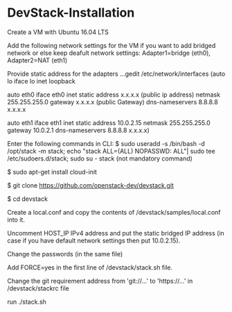 # DevStack-Installation

Create a VM with Ubuntu 16.04 LTS

Add the following network settings for the VM if you want to add bridged network or else keep deafult network settings:
Adapter1=bridge (eth0), Adapter2=NAT (eth1)

Provide static address for the  adapters ...gedit /etc/network/interfaces
(auto lo
iface lo inet loopback

auto eth0 
iface eth0 inet static
address x.x.x.x (public ip address)
netmask 255.255.255.0
gateway x.x.x.x (public Gateway)
dns-nameservers 8.8.8.8 x.x.x.x

auto eth1
iface eth1 inet static
address 10.0.2.15
netmask 255.255.255.0
gateway 10.0.2.1
dns-nameservers 8.8.8.8 x.x.x.x)


Enter the following commands in CLI:
$ sudo useradd -s /bin/bash -d /opt/stack -m stack; echo "stack ALL=(ALL) NOPASSWD: ALL"| sudo tee /etc/sudoers.d/stack; sudo su - stack (not mandatory command)

$ sudo apt-get install cloud-init

$ git clone https://github.com/openstack-dev/devstack.git

$ cd devstack

Create a local.conf and copy the contents of /devstack/samples/local.conf into it.

Uncomment HOST_IP IPv4 address and put the static bridged IP address (in case if you have default network settings then put 10.0.2.15).

Change the passwords (in the same file)

Add FORCE=yes in the first line of /devstack/stack.sh file.

Change the git requirement address from 'git://...' to 'https://...' in /devstack/stackrc file

run ./stack.sh

